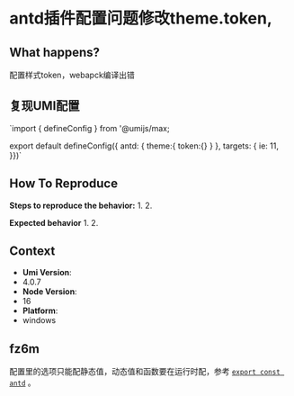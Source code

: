 # antd插件配置问题修改theme.token,

<!--
感谢您向我们反馈问题，为了高效的解决问题，我们期望你能提供以下信息：
-->

## What happens?

<!-- A clear and concise description of what the bug is. -->
<!-- 清晰的描述下遇到的问题。-->

配置样式token，webapck编译出错

## 复现UMI配置

`import { defineConfig } from '@umijs/max;

export default defineConfig({
antd: {
theme:{
token:{}
}
},
targets: {
ie: 11,
}})`

<!-- 为节约大家的时间，无复现步骤的 ISSUE 会被关闭，提供之后再 REOPEN -->
<!-- YOUR_REPOSITORY_URL on github or stackbliz -->

## How To Reproduce

**Steps to reproduce the behavior:** 1. 2.

**Expected behavior** 1. 2.

<!-- 请提供复现链接/步骤，错误日志以及相关配置 -->

## Context

- **Umi Version**:
- 4.0.7
- **Node Version**:
- 16
- **Platform**:
- windows

## fz6m

配置里的选项只能配静态值，动态值和函数要在运行时配，参考 [`export const antd`](https://umijs.org/docs/max/antd#%E8%BF%90%E8%A1%8C%E6%97%B6%E9%85%8D%E7%BD%AE) 。
